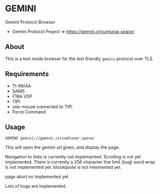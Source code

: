 # GEMINI

Gemini Protocol Browser

* Gemini Protocol Project => https://gemini.circumlunar.space/

## About

This is a text mode browser for the text friendly `gemini` protocol over TLS. 

## Requirements

* TI-99/4A
* SAMS
* F18A VDP
* TIPI
* usb-mouse connected to TIPI
* Force Command

## Usage

```
GEMINI gemini://gemini.circumlunar.space/
```

This will open the gemini url given, and display the page.

Navigation to links is currently not implemented.
Scrolling is not yet implemented.
There is currently a 256 character line limit (bug)
word wrap is not implemented yet.
blockquote is not imlemented yet.

page abort no implemented yet.

Lots of bugs are implemented.

